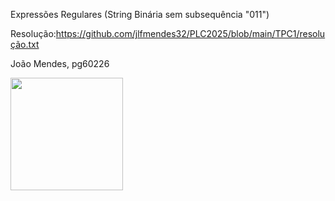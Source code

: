 Expressões Regulares (String Binária sem subsequência "011")

Resolução:https://github.com/jlfmendes32/PLC2025/blob/main/TPC1/resolução.txt

João Mendes, pg60226

<img src="https://github.com/user-attachments/assets/9eab7434-fb2c-43ef-bbc4-4d3f88e145fc" width="180">
